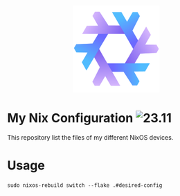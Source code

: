 <p align="center">
  <a href="https://nixos.org/" target="_blank">
    <img alt="nixos" src="img/nixos.png" width="200px" />
  </a>
</p>

# My Nix Configuration <img alt="23.11" src="https://img.shields.io/badge/-23.11-b266ff?style=flat-square&logo=nixos&logoColor=white" />

This repository list the files of my different NixOS devices.


# Usage

`sudo nixos-rebuild switch --flake .#desired-config`
